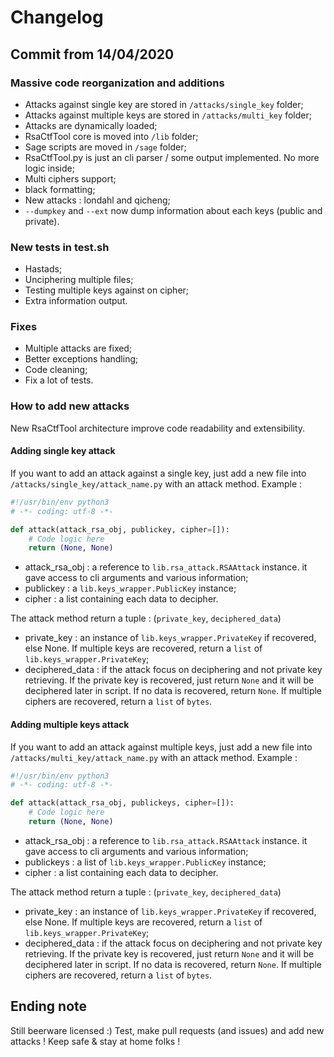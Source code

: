 # Changelog

## Commit from 14/04/2020

### Massive code reorganization and additions

- Attacks against single key are stored in  `/attacks/single_key` folder;
- Attacks against multiple keys are stored in  `/attacks/multi_key` folder;
- Attacks are dynamically loaded;
- RsaCtfTool core is moved into `/lib` folder;
- Sage scripts are moved in `/sage` folder;
- RsaCtfTool.py is just an cli parser / some output implemented. No more logic inside;
- Multi ciphers support;
- black formatting;
- New attacks : londahl and qicheng;
- `--dumpkey` and `--ext` now dump information about each keys (public and private).

### New tests in test.sh

- Hastads;
- Unciphering multiple files;
- Testing multiple keys against on cipher;
- Extra information output.

### Fixes

- Multiple attacks are fixed;
- Better exceptions handling;
- Code cleaning;
- Fix a lot of tests.

### How to add new attacks

New RsaCtfTool architecture improve code readability and extensibility.

#### Adding single key attack

If you want to add an attack against a single key, just add a new file into `/attacks/single_key/attack_name.py` with an attack method.
Example :

```python
#!/usr/bin/env python3
# -*- coding: utf-8 -*-

def attack(attack_rsa_obj, publickey, cipher=[]):
    # Code logic here
    return (None, None)
```

- attack_rsa_obj : a reference to `lib.rsa_attack.RSAAttack` instance. it gave access to cli arguments and various information;
- publickey : a `lib.keys_wrapper.PublicKey` instance;
- cipher : a list containing each data to decipher.

The attack method return a tuple :
(`private_key`, `deciphered_data`)

- private_key : an instance of `lib.keys_wrapper.PrivateKey` if recovered, else None. If multiple keys are recovered, return a `list` of `lib.keys_wrapper.PrivateKey`;
- deciphered_data : if the attack focus on deciphering and not private key retrieving. If the private key is recovered, just return `None` and it will be deciphered later in script. If no data is recovered, return `None`. If multiple ciphers are recovered, return a `list` of `bytes`.

#### Adding multiple keys attack

If you want to add an attack against multiple keys, just add a new file into `/attacks/multi_key/attack_name.py` with an attack method.
Example :

```python
#!/usr/bin/env python3
# -*- coding: utf-8 -*-

def attack(attack_rsa_obj, publickeys, cipher=[]):
    # Code logic here
    return (None, None)
```

- attack_rsa_obj : a reference to `lib.rsa_attack.RSAAttack` instance. it gave access to cli arguments and various information;
- publickeys : a list of `lib.keys_wrapper.PublicKey` instance;
- cipher : a list containing each data to decipher.

The attack method return a tuple :
(`private_key`, `deciphered_data`)

- private_key : an instance of `lib.keys_wrapper.PrivateKey` if recovered, else None. If multiple keys are recovered, return a `list` of `lib.keys_wrapper.PrivateKey`;
- deciphered_data : if the attack focus on deciphering and not private key retrieving. If the private key is recovered, just return `None` and it will be deciphered later in script. If no data is recovered, return `None`. If multiple ciphers are recovered, return a `list` of `bytes`.

## Ending note

Still beerware licensed :)
Test, make pull requests (and issues) and add new attacks !
Keep safe & stay at home folks !

